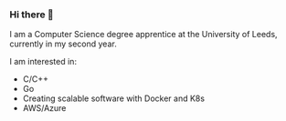 ### Hi there 👋

I am a Computer Science degree apprentice at the University of Leeds, currently in my second year.

I am interested in:
- C/C++
- Go
- Creating scalable software with Docker and K8s
- AWS/Azure

<!--
**ekralc/ekralc** is a ✨ _special_ ✨ repository because its `README.md` (this file) appears on your GitHub profile.

Here are some ideas to get you started:

- 🔭 I’m currently working on ...
- 🌱 I’m currently learning ...
- 👯 I’m looking to collaborate on ...
- 🤔 I’m looking for help with ...
- 💬 Ask me about ...
- 📫 How to reach me: ...
- 😄 Pronouns: ...
- ⚡ Fun fact: ...
-->
